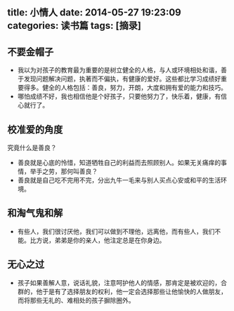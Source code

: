 title: 小情人
date: 2014-05-27 19:23:09
categories: 读书篇
tags: [摘录]
---

## 不要金帽子
* 我以为对孩子的教育最为重要的是树立健全的人格，与人或环境相处和谐，善于发现问题解决问题，执著而不偏执，有健康的爱好。这些都比学习成绩好重要得多。健全的人格包括：善良，努力，开朗，大度和拥有爱的能力和技巧。
* 哪怕成绩不好，我也相信他是个好孩子，只要他努力了，快乐着，健康，有信心就行了。

## 校准爱的角度
究竟什么是善良？
* 善良就是心底的怜惜，知道牺牲自己的利益而去照顾别人。如果无关痛痒的事情，举手之劳，那何叫善良？
* 善良就是自己吃不完用不完，分出九牛一毛来与别人买点心安或和平的生活环境。

## 和淘气鬼和解
* 有些人，我们很讨厌他，我们可以做到不理他，远离他，而有些人，我们不能。比方说，弟弟是你的亲人，他注定总是在你身边。

## 无心之过
* 孩子如果善解人意，说话礼貌，注意呵护他人的情感，那肯定是被欢迎的，合群的，他于是有了选择朋友的权利，他一定会选择那些让他愉快的人做朋友，而将那些无礼的、难相处的孩子摒除圈外。
